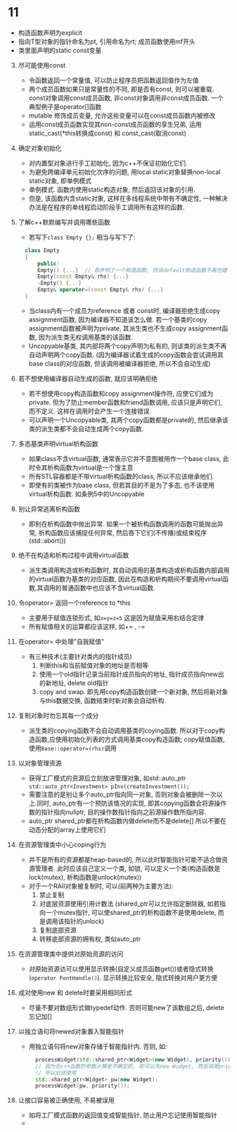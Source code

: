 # 11
- 构造函数声明为explicit
- 指向T型对象的指针命名为pt, 引用命名为rt; 成员函数使用mf开头
- 类里面声明的static const变量.
3. 尽可能使用const  
   - 令函数返回一个常量值, 可以防止程序员把函数返回值作为左值
   - 两个成员函数如果只是常量性的不同, 即是否有const, 则可以被重载. const对象调用const成员函数, 非const对象调用非const成员函数. 一个典型例子是operator[]函数
   - mutable 修饰成员变量, 允许这些变量可以在const成员函数内被修改
   - 运用const成员函数实现其non-const成员函数的孪生兄弟, 运用static_cast(*this转换成const) 和 const_cast(取消const)
4. 确定对象初始化
   - 对内置型对象进行手工初始化, 因为c++不保证初始化它们.
   - 为避免跨编译单元初始化次序的问题, 用local static对象替换non-local static对象, 即单例模式
   - 单例模式. 函数内使用static构造对象, 然后返回该对象的引用. 
   - 但是, 该函数内含static对象, 这样在多线程系统中带有不确定性, 一种解决办法是在程序的单线程启动阶段手工调用所有这样的函数.

5. 了解c++默默编写并调用哪些函数
   - 若写下`class Empty {};` 相当与写下了:  
    ```c++
      class Empty
      {
          public:
          Empty() {...}  // 若声明了一个构造函数, 则该default构造函数不再创建
          Empty(const Empty& rhs) {...}
          ~Empty() {...}
          Empty& operator=(const Empty& rhs) {...}
      }
    ```
   - 当class内有一个成员为reference 或者 const时, 编译器拒绝生成copy assignment函数, 因为编译器不知道该怎么做. 若一个基类的copy assignment函数被声明为private, 其派生类也不生成copy assignment函数, 因为派生类无权调用基类的该函数.
   - Uncopyable基类, 其内部将两个copy声明为私有的, 则该类的派生类不再自动声明两个copy函数. (因为编译器试着生成的copy函数会尝试调用其base class的对应函数, 但该调用被编译器拒绝, 所以不会自动生成)
6. 若不想使用编译器自动生成的函数, 就应该明确拒绝  
   - 若不想使用copy构造函数和copy assignment操作符, 应使它们成为private. 但为了防止member函数和friend函数调用, 应该只是声明它们, 而不定义. 这样在调用时会产生一个连接错误.
   - 可以声明一个Uncopyable类, 其两个copy函数都是private的, 然后继承该类的派生类都不会自动生成两个copy函数.
7. 多态基类声明virtual析构函数
   - 如果class不含virtual函数, 通常表示它并不意图被用作一个base class, 此时令其析构函数为virtual是一个馊主意
   - 所有STL容器都是不带virtual析构函数的class, 所以不应该继承他们.
   - 即使有的类被作为base class, 但若其目的不是为了多态, 也不该使用virtual析构函数. 如条例5中的Uncopyable
8. 别让异常逃离析构函数
   - 即别在析构函数中抛出异常. 如果一个被析构函数调用的函数可能抛出异常, 析构函数应该捕捉任何异常, 然后吞下它们(不传播)或结束程序(std::abort())
9. 绝不在构造和析构过程中调用virtual函数 
   - 派生类调用构造或析构函数时, 其自动调用的基类构造或析构函数内部调用的virtual函数为基类的对应函数, 因此在构造和析构期间不要调用virtual函数,其调用的普通函数中也应该不含virtual函数.
10. 令operator= 返回一个reference to *this
    - 主要用于赋值连锁形式, 如`x=y=z=5` 这是因为赋值采用右结合定律
    - 所有赋值相关的运算都应该这样, 如+= , -=
11. 在operator= 中处理"自我赋值"
    - 有三种技术(主要针对类内的指针成员)
      1. 判断this和当前赋值对象的地址是否相等
      2. 使用一个old指针记录当前指针成员指向的地址, 指针成员指向new出的新地址, delete old指针
      3. copy and swap. 即先用copy构造函数创建一个新对象, 然后将新对象与this数据交换, 函数结束时新对象会自动析构.
12. 复制对象时勿忘其每一个成分
    - 派生类的copying函数不会自动调用基类的coying函数. 所以对于copy构造函数,应使用初始化列表的方式调用基类copy构造函数; copy赋值函数, 使用`Base::operator=(rhs)`调用

13. 以对象管理资源
    - 获得工厂模式的资源后立刻放进管理对象, 如std::auto_ptr `std::auto_ptr<Investment> pInv(createInvestment()); `
    - 需要注意的是别让多个auto_ptr指向同一对象, 否则对象会被删除一次以上.同时, auto_ptr有一个预防该情况的实现, 即其copying函数会将源操作数的指针指向nullptr, 目的操作数指针指向之前源操作数所指内容.
    - auto_ptr shared_ptr都在析构函数内做delete而不是delete[]  所以不要在动态分配的array上使用它们
14. 在资源管理类中小心coping行为
    - 并不是所有的资源都是heap-based的, 所以此时智能指针可能不适合做资源管理者. 此时应该自己定义一个类, 如锁, 可以定义一个类(构造函数是lock(mutex), 析构函数是unlock(mutex))
    - 对于一个RAII对象被复制时, 可以(前两种为主要方法):
      1. 禁止复制
      2. 对底层资源使用引用计数法  (shared_ptr可以允许指定删除器, 如若指向一个mutex指针, 可以使shared_ptr的析构函数不是使用delete, 而是调用该指针的unlock)
      3. 复制底部资源
      4. 转移底部资源的拥有权, 类似auto_ptr
15. 在资源管理类中提供对原始资源的访问
    - 对原始资源访可以使用显示转换(自定义成员函数get())或者隐式转换(`operator FontHandle()`). 显示转换比较安全, 隐式转换对用户更方便
16. 成对使用new 和 delete时要采用相同形式
    - 尽量不要对数组形式做typedef动作. 否则可能new了该数组之后, delete忘记加[]
17. 以独立语句将newed对象置入智能指针
    - 用独立语句将new对象存储于智能指针内. 否则, 如:
      ```c++
        processWidget(std::shared_ptr<Widget>(new Widget), priority());
        // 因为在c++函数的参数计算是不确定的, 即可以先new Widget, 然后调用priority() 若priority()出异常, 则上一步new的Widget将没有被delete, 则内存泄漏
        // 所以应该使用
        std::shared_ptr<Widget> pw(new Widget);
        processWidget(pw, priority());
      ```

18. 让接口容易被正确使用, 不易被误用
    - 如将工厂模式函数的返回值变成智能指针, 防止用户忘记使用智能指针
    - 

